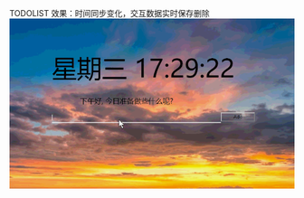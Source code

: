 TODOLIST 效果：时间同步变化，交互数据实时保存删除
<img src='https://github.com/mahua235/TODOLIST/blob/master/TodoList.gif?raw=true'>
